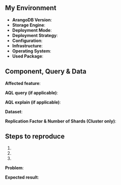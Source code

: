 <!--
You may remove points which do not apply, as well as the <!‐‐ examples in HTML comments ‐‐>
-->

## My Environment

* __ArangoDB Version__:        <!-- e.g. 3.3.14 or self-compiled devel branch -->
* __Storage Engine__:             <!-- MMFiles / RocksDB -->
* __Deployment Mode__:       <!-- Single Server | Master/Slave | Active Failover | Cluster | DC2DC -->
* __Deployment Strategy__:   <!-- Manual Start | Manual Start in Docker | ArangoDB Starter | ArangoDB Starter in Docker | Kubernetes | DCOS -->
* __Configuration__:               <!-- cluster setup details, notable server settings, etc. -->
* __Infrastructure__:               <!-- AWS | Azure | ... | own -->
* __Operating System__:        <!-- Ubuntu 18.04 | Windows 10 | MacOS 10.13.4 | DCOS 1.10 | ... -->
* __Used Package__:              <!-- Debian or Ubuntu .deb | SUSE or RedHat .rpm | Docker - official Docker library | other -->

## Component, Query & Data

__Affected feature__:
<!-- e.g. Installation | Foxx | AQL query using web interface | arangosh | with driver | ... -->


__AQL query (if applicable)__:


__AQL explain (if applicable)__:
<!-- output of  db._explain("<my aql query>") -->


__Dataset__:
<!-- description, or if possible, please share an example dataset to reproduce the issue either as Gist with an arangodump, or an arangosh script with db.collection.save({my: "values"}) statements -->


__Replication Factor & Number of Shards (Cluster only)__:
<!-- please list these settings for each collection in question -->


## Steps to reproduce

1. 
2. 
3. 

__Problem__:


__Expected result__:

